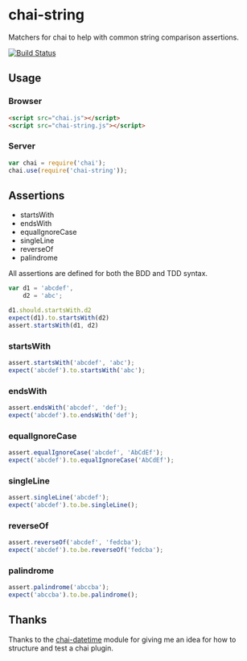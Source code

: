 # chai-string

Matchers for chai to help with common string comparison assertions.

[![Build Status](https://travis-ci.org/onechiporenko/chai-string.png?branch=master)](https://travis-ci.org/onechiporenko/chai-string)

## Usage

### Browser

```html
<script src="chai.js"></script>
<script src="chai-string.js"></script>
```

### Server

```javascript
var chai = require('chai');
chai.use(require('chai-string'));
```

## Assertions

* startsWith
* endsWith
* equalIgnoreCase
* singleLine
* reverseOf
* palindrome

All assertions are defined for both the BDD and TDD syntax.

```javascript
var d1 = 'abcdef',
    d2 = 'abc';

d1.should.startsWith.d2
expect(d1).to.startsWith(d2)
assert.startsWith(d1, d2)
```

### startsWith
```javascript
assert.startsWith('abcdef', 'abc');
expect('abcdef').to.startsWith('abc');
```

### endsWith
```javascript
assert.endsWith('abcdef', 'def');
expect('abcdef').to.endsWith('def');
```

### equalIgnoreCase
```javascript
assert.equalIgnoreCase('abcdef', 'AbCdEf');
expect('abcdef').to.equalIgnoreCase('AbCdEf');
```

### singleLine
```javascript
assert.singleLine('abcdef');
expect('abcdef').to.be.singleLine();
```

### reverseOf
```javascript
assert.reverseOf('abcdef', 'fedcba');
expect('abcdef').to.be.reverseOf('fedcba');
```

### palindrome
```javascript
assert.palindrome('abccba');
expect('abccba').to.be.palindrome();
```

## Thanks

Thanks to the [chai-datetime](https://github.com/gaslight/chai-datetime) module for giving me an idea for how to structure and test a chai plugin.